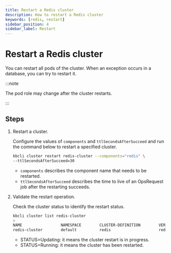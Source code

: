 ```yaml
---
title: Restart a Redis cluster
description: How to restart a Redis cluster
keywords: [redis, restart]
sidebar_position: 4
sidebar_label: Restart
---
```


# Restart a Redis cluster

You can restart all pods of the cluster. When an exception occurs in a database, you can try to restart it.

:::note

The pod role may change after the cluster restarts.

:::

## Steps

1. Restart a cluster.
  
   Configure the values of `components` and `ttlSecondsAfterSucceed` and run the command below to restart a specified cluster.

   ```bash
   kbcli cluster restart redis-cluster --components="redis" \
   --ttlSecondsAfterSucceed=30
   ```

   - `components` describes the component name that needs to be restarted.
   - `ttlSecondsAfterSucceed` describes the time to live of an OpsRequest job after the restarting succeeds.

2. Validate the restart operation.

   Check the cluster status to identify the restart status.

   ```bash
   kbcli cluster list redis-cluster
   >
   NAME                 NAMESPACE        CLUSTER-DEFINITION        VERSION            TERMINATION-POLICY        STATUS         CREATED-TIME
   redis-cluster        default          redis                     redis-7.0.6        Delete                    Running        Apr 10,2023 19:20 UTC+0800
   ```

   - STATUS=Updating: it means the cluster restart is in progress.
   - STATUS=Running: it means the cluster has been restarted.
